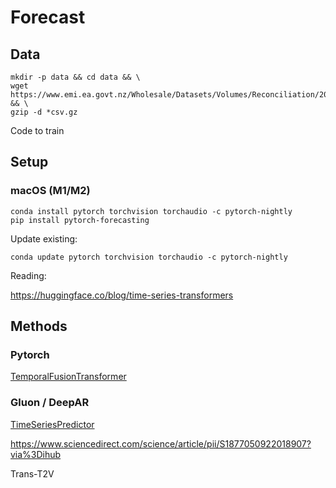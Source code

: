 # Forecast

## Data

```shell
mkdir -p data && cd data && \
wget https://www.emi.ea.govt.nz/Wholesale/Datasets/Volumes/Reconciliation/2019/ReconciledInjectionAndOfftake_201908_20201023_102920.csv.gz && \
gzip -d *csv.gz
```

Code to train


## Setup

### macOS (M1/M2)

    conda install pytorch torchvision torchaudio -c pytorch-nightly
    pip install pytorch-forecasting

Update existing:

    conda update pytorch torchvision torchaudio -c pytorch-nightly




Reading:

https://huggingface.co/blog/time-series-transformers



## Methods

### Pytorch
[TemporalFusionTransformer](https://pytorch-forecasting.readthedocs.io/en/stable/api/pytorch_forecasting.models.temporal_fusion_transformer.TemporalFusionTransformer.html#pytorch_forecasting.models.temporal_fusion_transformer.TemporalFusionTransformer)


### Gluon / DeepAR

[TimeSeriesPredictor](https://aws.amazon.com/blogs/machine-learning/easy-and-accurate-forecasting-with-autogluon-timeseries/)

https://www.sciencedirect.com/science/article/pii/S1877050922018907?via%3Dihub

Trans-T2V